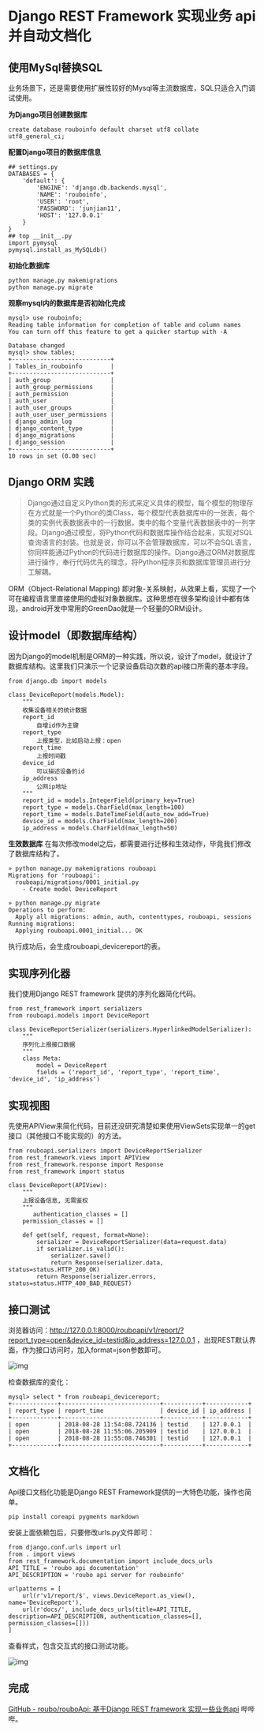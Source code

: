 # Django REST Framework 实现业务 api 并自动文档化

## 使用MySql替换SQL

业务场景下，还是需要使用扩展性较好的Mysql等主流数据库，SQL只适合入门调试使用。

**为Django项目创建数据库**

```
create database rouboinfo default charset utf8 collate utf8_general_ci;
```

**配置Django项目的数据库信息**

```
## settings.py
DATABASES = {
    'default': {
        'ENGINE': 'django.db.backends.mysql',
        'NAME': 'rouboinfo',
        'USER': 'root',
        'PASSWORD': 'junjian11',
        'HOST': '127.0.0.1'
    }
}
## top __init__.py
import pymysql
pymysql.install_as_MySQLdb()
```

**初始化数据库**

```
python manage.py makemigrations
python manage.py migrate
```

**观察mysql内的数据库是否初始化完成**

```
mysql> use rouboinfo;
Reading table information for completion of table and column names
You can turn off this feature to get a quicker startup with -A

Database changed
mysql> show tables;
+----------------------------+
| Tables_in_rouboinfo        |
+----------------------------+
| auth_group                 |
| auth_group_permissions     |
| auth_permission            |
| auth_user                  |
| auth_user_groups           |
| auth_user_user_permissions |
| django_admin_log           |
| django_content_type        |
| django_migrations          |
| django_session             |
+----------------------------+
10 rows in set (0.00 sec)
```

## Django ORM 实践

> Django通过自定义Python类的形式来定义具体的模型，每个模型的物理存在方式就是一个Python的类Class，每个模型代表数据库中的一张表，每个类的实例代表数据表中的一行数据，类中的每个变量代表数据表中的一列字段。Django通过模型，将Python代码和数据库操作结合起来，实现对SQL查询语言的封装。也就是说，你可以不会管理数据库，可以不会SQL语言，你同样能通过Python的代码进行数据库的操作。Django通过ORM对数据库进行操作，奉行代码优先的理念，将Python程序员和数据库管理员进行分工解耦。

ORM（Object-Relational Mapping) 即对象-关系映射，从效果上看，实现了一个可在编程语言里直接使用的虚拟对象数据库。这种思想在很多架构设计中都有体现，android开发中常用的GreenDao就是一个轻量的ORM设计。

## 设计model（即数据库结构）

因为Django的model机制是ORM的一种实践，所以说，设计了model，就设计了数据库结构。这里我们只演示一个记录设备启动次数的api接口所需的基本字段。

```
from django.db import models

class DeviceReport(models.Model):
    """
    收集设备相关的统计数据
    report_id
        自增id作为主键
    report_type
        上报类型，比如启动上报：open
    report_time
        上报时间戳
    device_id
        可以描述设备的id
    ip_address
        公网ip地址   
    """
    report_id = models.IntegerField(primary_key=True)
    report_type = models.CharField(max_length=100)
    report_time = models.DateTimeField(auto_now_add=True)
    device_id = models.CharField(max_length=200)
    ip_address = models.CharField(max_length=50)
```

**生效数据库**
在每次修改model之后，都需要进行迁移和生效动作，毕竟我们修改了数据库结构了。

```
» python manage.py makemigrations rouboapi                  
Migrations for 'rouboapi':
  rouboapi/migrations/0001_initial.py
    - Create model DeviceReport

» python manage.py migrate                                  
Operations to perform:
  Apply all migrations: admin, auth, contenttypes, rouboapi, sessions
Running migrations:
  Applying rouboapi.0001_initial... OK
```

执行成功后，会生成rouboapi_devicereport的表。

## 实现序列化器

我们使用Django REST framework 提供的序列化器简化代码。

```
from rest_framework import serializers
from rouboapi.models import DeviceReport

class DeviceReportSerializer(serializers.HyperlinkedModelSerializer):
    """
    序列化上报接口数据
    """
    class Meta:
        model = DeviceReport
        fields = ('report_id', 'report_type', 'report_time', 'device_id', 'ip_address')
```

## 实现视图

先使用APIView来简化代码，目前还没研究清楚如果使用ViewSets实现单一的get接口（其他接口不能实现的）的方法。

```
from rouboapi.serializers import DeviceReportSerializer
from rest_framework.views import APIView
from rest_framework.response import Response
from rest_framework import status

class DeviceReport(APIView):
    """
    上报设备信息, 无需鉴权
    """
       authentication_classes = []
    permission_classes = []

    def get(self, request, format=None):
        serializer = DeviceReportSerializer(data=request.data)
        if serializer.is_valid():
            serializer.save()
            return Response(serializer.data, status=status.HTTP_200_OK)
        return Response(serializer.errors, status=status.HTTP_400_BAD_REQUEST)
```

## 接口测试

浏览器访问：<http://127.0.0.1:8000/rouboapi/v1/report/?report_type=open&device_id=testid&ip_address=127.0.0.1> ，出现REST默认界面，作为接口访问时，加入format=json参数即可。

![img](https://upload-images.jianshu.io/upload_images/1354011-f24e818904ed546f.png?imageMogr2/auto-orient/strip%7CimageView2/2/w/1000/format/webp)

检查数据库的变化：

```
mysql> select * from rouboapi_devicereport;
+-------------+----------------------------+-----------+------------+
| report_type | report_time                | device_id | ip_address |
+-------------+----------------------------+-----------+------------+
| open        | 2018-08-28 11:54:08.724136 | testid    | 127.0.0.1  |
| open        | 2018-08-28 11:55:06.205909 | testid    | 127.0.0.1  |
| open        | 2018-08-28 11:55:08.746301 | testid    | 127.0.0.1  |
+-------------+----------------------------+-----------+------------+
```

## 文档化

Api接口文档化功能是Django REST Framework提供的一大特色功能，操作也简单。

```
pip install coreapi pygments markdown
```

安装上面依赖包后，只要修改urls.py文件即可：

```
from django.conf.urls import url
from . import views
from rest_framework.documentation import include_docs_urls
API_TITLE = 'roubo api documentation'
API_DESCRIPTION = 'roubo api server for rouboinfo'

urlpatterns = [
    url(r'v1/report/$', views.DeviceReport.as_view(), name='DeviceReport'),
    url(r'docs/', include_docs_urls(title=API_TITLE, description=API_DESCRIPTION, authentication_classes=[], permission_classes=[]))
]
```

查看样式，包含交互式的接口测试功能。

![img](https://upload-images.jianshu.io/upload_images/1354011-5572ffb945999961.png?imageMogr2/auto-orient/strip%7CimageView2/2/w/1000/format/webp)

## 完成

[GitHub - roubo/rouboApi: 基于Django REST framework 实现一些业务api](https://github.com/roubo/rouboApi.git)
哔哔哔。